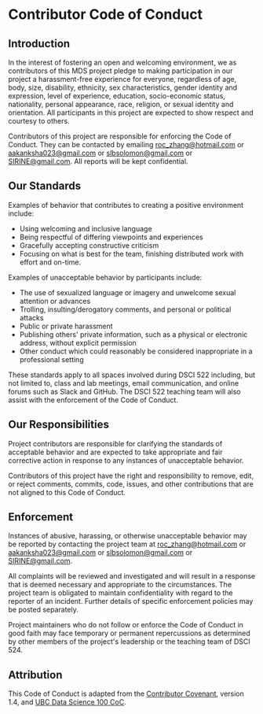 # Contributor Code of Conduct

## Introduction

In the interest of fostering an open and welcoming environment, we as
contributors of this MDS project pledge to making participation in our project a harassment-free experience for everyone, regardless of age, body, size, disability, ethnicity, sex characteristics, gender identity and expression,
level of experience, education, socio-economic status, nationality, personal
appearance, race, religion, or sexual identity and orientation. All participants in this project are expected to show respect and courtesy to others.

Contributors of this project are responsible for enforcing the Code of Conduct. They can be contacted by emailing roc_zhang@hotmail.com or aakanksha023@gmail.com or slbsolomon@gmail.com or SIRINE@gmail.com. All reports will be kept confidential.

## Our Standards

Examples of behavior that contributes to creating a positive environment
include:

* Using welcoming and inclusive language
* Being respectful of differing viewpoints and experiences
* Gracefully accepting constructive criticism
* Focusing on what is best for the team, finishing distributed work with effort and on-time.

Examples of unacceptable behavior by participants include:

* The use of sexualized language or imagery and unwelcome sexual attention or
 advances
* Trolling, insulting/derogatory comments, and personal or political attacks
* Public or private harassment
* Publishing others' private information, such as a physical or electronic
 address, without explicit permission
* Other conduct which could reasonably be considered inappropriate in a
 professional setting

These standards apply to all spaces involved during DSCI 522 including, but not limited to, class and lab meetings, email communication, and online forums such as Slack and GitHub. The DSCI 522 teaching team will also assist with the enforcement of the Code of Conduct.

## Our Responsibilities

Project contributors are responsible for clarifying the standards of acceptable
behavior and are expected to take appropriate and fair corrective action in
response to any instances of unacceptable behavior.

Contributors of this project have the right and responsibility to remove, edit, or
reject comments, commits, code, issues, and other contributions
that are not aligned to this Code of Conduct.

## Enforcement

Instances of abusive, harassing, or otherwise unacceptable behavior may be reported by contacting the project team at roc_zhang@hotmail.com or aakanksha023@gmail.com or slbsolomon@gmail.com  or SIRINE@gmail.com. 

All complaints will be reviewed and investigated and will result in a response that is deemed necessary and appropriate to the circumstances. The project team is obligated to maintain confidentiality with regard to the reporter of an incident. Further details of specific enforcement policies may be posted separately.

Project maintainers who do not follow or enforce the Code of Conduct in good
faith may face temporary or permanent repercussions as determined by other
members of the project's leadership or the teaching team of DSCI 524.

## Attribution

This Code of Conduct is adapted from the [Contributor Covenant](https://www.contributor-covenant.org/version/1/4/code-of-conduct.html), version 1.4,
and [UBC Data Science 100 CoC](https://github.com/UBC-DSCI/dsci-100/blob/master/CODE_OF_CONDUCT.md).
